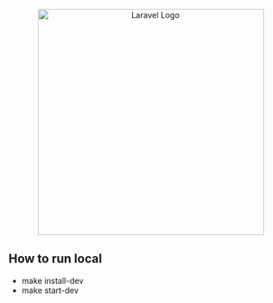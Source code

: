 <p align="center"><a href="https://laravel.com" target="_blank"><img src="https://funny-how.com/book-studio/images/logo.svg" width="400" alt="Laravel Logo"></a></p>


## How to run local

- make install-dev
- make start-dev

